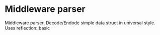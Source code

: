 # Middleware parser

Middleware parser. Decode/Endode simple data struct in universal style. Uses reflection::basic

